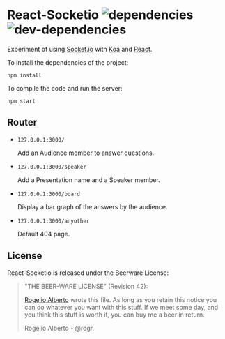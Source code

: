 React-Socketio ![dependencies](https://david-dm.org/rogr/react-socketio.svg) ![dev-dependencies](https://david-dm.org/rogr/react-socketio/dev-status.svg)
=====
Experiment of using [Socket.io](https://github.com/socketio/socket.io) with [Koa](https://github.com/koajs/koa) and [React](https://github.com/facebook/react).

To install the dependencies of the project:

```
npm install
```

To compile the code and run the server:

```
npm start
```


## Router
- `127.0.0.1:3000/`

   Add an Audience member to answer questions.

- `127.0.0.1:3000/speaker`

  Add a Presentation name and a Speaker member.

- `127.0.0.1:3000/board`

  Display a bar graph of the answers by the audience.

- `127.0.0.1:3000/anyother`

  Default 404 page.

## License

React-Socketio is released under the Beerware License:

> "THE BEER-WARE LICENSE" (Revision 42):
>
> [Rogelio Alberto](https://github.com/rogr) wrote this file.  As long as you retain this notice you
> can do whatever you want with this stuff. If we meet some day, and you think
> this stuff is worth it, you can buy me a beer in return.
>
> Rogelio Alberto - @rogr.
